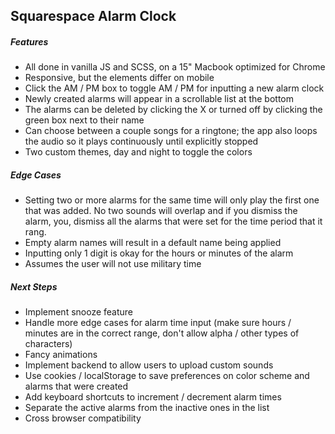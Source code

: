 ## Squarespace Alarm Clock
##### Features
* All done in vanilla JS and SCSS, on a 15" Macbook optimized for Chrome
* Responsive, but the elements differ on mobile
* Click the AM / PM box to toggle AM / PM for inputting a new alarm clock
* Newly created alarms will appear in a scrollable list at the bottom
* The alarms can be deleted by clicking the X or turned off by clicking the green box next to their name
* Can choose between a couple songs for a ringtone; the app also loops the audio so it plays continuously until explicitly stopped
* Two custom themes, day and night to toggle the colors

##### Edge Cases
* Setting two or more alarms for the same time will only play the first one that was added. No two sounds will overlap and if you dismiss the alarm, you, dismiss all the alarms that were set for the time period that it rang. 
* Empty alarm names will result in a default name being applied
* Inputting only 1 digit is okay for the hours or minutes of the alarm
* Assumes the user will not use military time

##### Next Steps
* Implement snooze feature
* Handle more edge cases for alarm time input (make sure hours / minutes are in the correct range, don't allow alpha / other types of characters)
* Fancy animations
* Implement backend to allow users to upload custom sounds
* Use cookies / localStorage to save preferences on color scheme and alarms that were created
* Add keyboard shortcuts to increment / decrement alarm times
* Separate the active alarms from the inactive ones in the list
* Cross browser compatibility 

